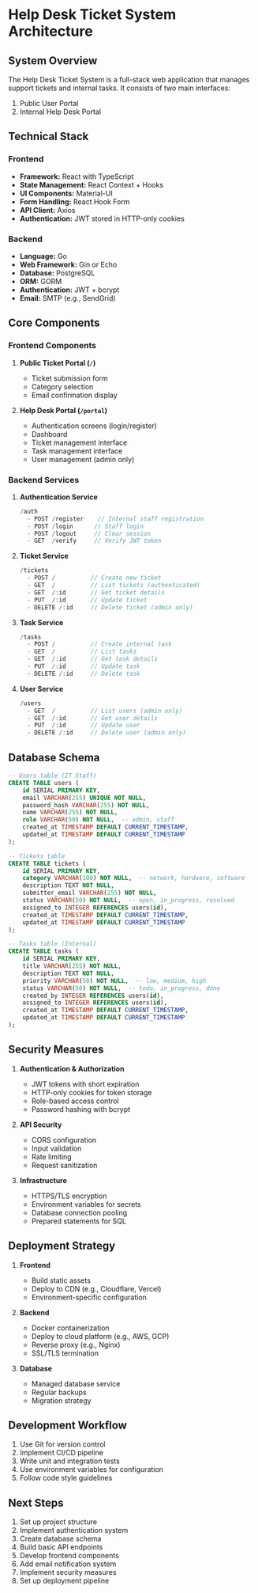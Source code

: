 # Help Desk Ticket System Architecture

## System Overview

The Help Desk Ticket System is a full-stack web application that manages support tickets and internal tasks. It consists of two main interfaces:

1. Public User Portal
2. Internal Help Desk Portal

## Technical Stack

### Frontend
- **Framework:** React with TypeScript
- **State Management:** React Context + Hooks
- **UI Components:** Material-UI
- **Form Handling:** React Hook Form
- **API Client:** Axios
- **Authentication:** JWT stored in HTTP-only cookies

### Backend
- **Language:** Go
- **Web Framework:** Gin or Echo
- **Database:** PostgreSQL
- **ORM:** GORM
- **Authentication:** JWT + bcrypt
- **Email:** SMTP (e.g., SendGrid)

## Core Components

### Frontend Components

1. **Public Ticket Portal (`/`)**
   - Ticket submission form
   - Category selection
   - Email confirmation display

2. **Help Desk Portal (`/portal`)**
   - Authentication screens (login/register)
   - Dashboard
   - Ticket management interface
   - Task management interface
   - User management (admin only)

### Backend Services

1. **Authentication Service**
   ```go
   /auth
     - POST /register    // Internal staff registration
     - POST /login      // Staff login
     - POST /logout     // Clear session
     - GET  /verify     // Verify JWT token
   ```

2. **Ticket Service**
   ```go
   /tickets
     - POST /          // Create new ticket
     - GET  /          // List tickets (authenticated)
     - GET  /:id       // Get ticket details
     - PUT  /:id       // Update ticket
     - DELETE /:id     // Delete ticket (admin only)
   ```

3. **Task Service**
   ```go
   /tasks
     - POST /          // Create internal task
     - GET  /          // List tasks
     - GET  /:id       // Get task details
     - PUT  /:id       // Update task
     - DELETE /:id     // Delete task
   ```

4. **User Service**
   ```go
   /users
     - GET  /          // List users (admin only)
     - GET  /:id       // Get user details
     - PUT  /:id       // Update user
     - DELETE /:id     // Delete user (admin only)
   ```

## Database Schema

```sql
-- Users table (IT Staff)
CREATE TABLE users (
    id SERIAL PRIMARY KEY,
    email VARCHAR(255) UNIQUE NOT NULL,
    password_hash VARCHAR(255) NOT NULL,
    name VARCHAR(255) NOT NULL,
    role VARCHAR(50) NOT NULL,  -- admin, staff
    created_at TIMESTAMP DEFAULT CURRENT_TIMESTAMP,
    updated_at TIMESTAMP DEFAULT CURRENT_TIMESTAMP
);

-- Tickets table
CREATE TABLE tickets (
    id SERIAL PRIMARY KEY,
    category VARCHAR(100) NOT NULL,  -- network, hardware, software
    description TEXT NOT NULL,
    submitter_email VARCHAR(255) NOT NULL,
    status VARCHAR(50) NOT NULL,  -- open, in_progress, resolved
    assigned_to INTEGER REFERENCES users(id),
    created_at TIMESTAMP DEFAULT CURRENT_TIMESTAMP,
    updated_at TIMESTAMP DEFAULT CURRENT_TIMESTAMP
);

-- Tasks table (Internal)
CREATE TABLE tasks (
    id SERIAL PRIMARY KEY,
    title VARCHAR(255) NOT NULL,
    description TEXT NOT NULL,
    priority VARCHAR(50) NOT NULL,  -- low, medium, high
    status VARCHAR(50) NOT NULL,  -- todo, in_progress, done
    created_by INTEGER REFERENCES users(id),
    assigned_to INTEGER REFERENCES users(id),
    created_at TIMESTAMP DEFAULT CURRENT_TIMESTAMP,
    updated_at TIMESTAMP DEFAULT CURRENT_TIMESTAMP
);
```

## Security Measures

1. **Authentication & Authorization**
   - JWT tokens with short expiration
   - HTTP-only cookies for token storage
   - Role-based access control
   - Password hashing with bcrypt

2. **API Security**
   - CORS configuration
   - Input validation
   - Rate limiting
   - Request sanitization

3. **Infrastructure**
   - HTTPS/TLS encryption
   - Environment variables for secrets
   - Database connection pooling
   - Prepared statements for SQL

## Deployment Strategy

1. **Frontend**
   - Build static assets
   - Deploy to CDN (e.g., Cloudflare, Vercel)
   - Environment-specific configuration

2. **Backend**
   - Docker containerization
   - Deploy to cloud platform (e.g., AWS, GCP)
   - Reverse proxy (e.g., Nginx)
   - SSL/TLS termination

3. **Database**
   - Managed database service
   - Regular backups
   - Migration strategy

## Development Workflow

1. Use Git for version control
2. Implement CI/CD pipeline
3. Write unit and integration tests
4. Use environment variables for configuration
5. Follow code style guidelines

## Next Steps

1. Set up project structure
2. Implement authentication system
3. Create database schema
4. Build basic API endpoints
5. Develop frontend components
6. Add email notification system
7. Implement security measures
8. Set up deployment pipeline